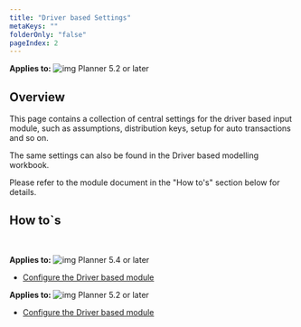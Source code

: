 ```yaml
---
title: "Driver based Settings"
metaKeys: ""
folderOnly: "false"
pageIndex: 2
---
```


**Applies to:** ![img](https://profitbasedocs.blob.core.windows.net/icons/yes-icon.png) Planner 5.2 or later

## Overview
This page contains a collection of central settings for the driver based input module, such as assumptions, distribution keys, setup for auto transactions and so on.<br/>

The same settings can also be found in the Driver based modelling workbook.
<br/>

Please refer to the module document in the "How to's" section below for details.

## How to`s

<br/>

**Applies to:** ![img](https://profitbasedocs.blob.core.windows.net/icons/yes-icon.png) Planner 5.4 or later

-  [Configure the Driver based module](https://profitbasedocs.blob.core.windows.net/enduserhelp/files/V5.4/Planner%20Driver%20based%20module.pdf)<br/>

**Applies to:** ![img](https://profitbasedocs.blob.core.windows.net/icons/yes-icon.png) Planner 5.2 or later

-  [Configure the Driver based module](https://profitbasedocs.blob.core.windows.net/enduserhelp/files/V5.2/Planner%20Driver%20based%20module.pdf)<br/>

<br/>
